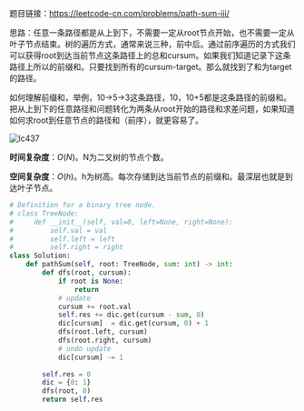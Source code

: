题目链接：https://leetcode-cn.com/problems/path-sum-iii/

思路：任意一条路径都是从上到下，不需要一定从root节点开始，也不需要一定从叶子节点结束。树的遍历方式，通常来说三种，前中后。通过前序遍历的方式我们可以获得root到达当前节点这条路径上的总和cursum。如果我们知道记录下这条路径上所以的前缀和。只要找到所有的cursum-target。那么就找到了和为target的路径。

如何理解前缀和，举例，10->5->3这条路径，10，10+5都是这条路径的前缀和。把从上到下的任意路径和问题转化为两条从root开始的路径和求差问题，如果知道如何求root到任意节点的路径和（前序），就更容易了。

![lc437](https://raw.githubusercontent.com/TobinZuo/Algorithms-and-data-structure/master/pics/lc437.png)



**时间复杂度**：$O(N)$。N为二叉树的节点个数。

**空间复杂度**：$O(h)$。h为树高。每次存储到达当前节点的前缀和。最深层也就是到达叶子节点。

```python
# Definition for a binary tree node.
# class TreeNode:
#     def __init__(self, val=0, left=None, right=None):
#         self.val = val
#         self.left = left
#         self.right = right
class Solution:
    def pathSum(self, root: TreeNode, sum: int) -> int:
        def dfs(root, cursum):
            if root is None:
                return 
            # update
            cursum += root.val
            self.res += dic.get(cursum - sum, 0)
            dic[cursum]  = dic.get(cursum, 0) + 1
            dfs(root.left, cursum)
            dfs(root.right, cursum)
            # undo update
            dic[cursum] -= 1
 
        self.res = 0
        dic = {0: 1}
        dfs(root, 0)
        return self.res

```

